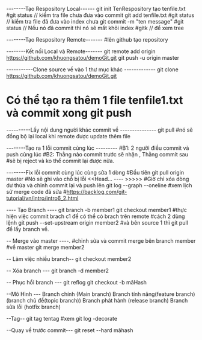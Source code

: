 --------Tạo Respository Local------
git init TenRespository
tạo tenfile.txt
#git status // kiểm tra file chưa đưa vào commit
git add tenfile.txt
#git status // kiểm tra file đã đưa vào index chưa
git commit -m "ten message"
#git status // Nếu nó đã commit thì nó sẽ mất khỏi index
#gitk // để xem tree

--------Tạo Respository Remote-------
#lên github tạo repository

--------Kết nối Local và  Remote-------
git remote add origin https://github.com/khuongsatou/demoGit.git
git push -u origin master


-----------Clone source về vào 1 thư mục khác -------------
git clone https://github.com/khuongsatou/demoGit.git
# Có thể tạo ra thêm 1 file tenfile1.txt và commit xong git push

----------Lấy nội dung người khác commit về ---------------
git pull 
#nó sẽ đồng bộ lại local khi remote được update thêm file

--------Tạo ra 1 lỗi commit cùng lúc ---------
#B1: 2 người điều commit và push cùng lúc
#B2: Thằng nào commit trước sẽ nhận , Thằng commit sau #sẽ bị reject và ko thể commit lại được nữa.

--------Fix lỗi commit cùng lúc cùng sửa 1 dòng
#Đầu tiên
 git pull origin master
#Nó sẽ ghi vào chỗ bị lỗi <<Head... ---- >>>>>
#Giờ chỉ xóa dòng dư thừa và chỉnh commit lại và push lên
git log --graph --oneline
#xem lịch sử merge code đã sửa
#https://backlog.com/git-tutorial/vn/intro/intro6_2.html

---- Tạo Branch ----
git branch -b member1
git checkout member1
#thực hiện việc commit brach c1 để có thể có brach trên remote
#cách 2 dùng  lệnh
git push --set-upstream origin member2
#và bên source 1 thì git pull để lấy branch về.

-- Merge vào master ----.
#chỉnh sửa và commit merge bên branch member
#về master 
git merge member2

-- Làm việc nhiều branch--
git checkout member2

-- Xóa branch ---
git branch -d member2

-- Phục hồi branch ---
git reflog
git checkout -b mãHash

--Mô Hình ---
Branch chính (Main branch)
Branch tính năng(feature branch) (branch chủ đề(topic branch))
Branch phát hành (release branch)
Branch sửa lỗi (hotfix branch)


--Tag--
git tag tentag
#xem 
git log -decorate

--Quay về trước commit---
git reset --hard mãhash


